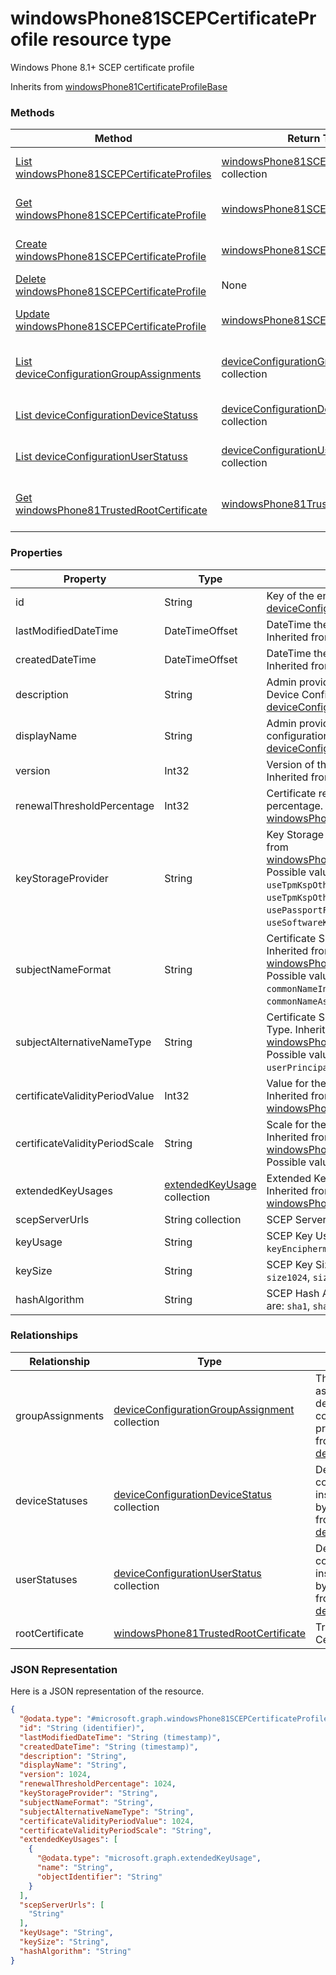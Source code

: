 # windowsPhone81SCEPCertificateProfile resource type

Windows Phone 8.1+ SCEP certificate profile

Inherits from [windowsPhone81CertificateProfileBase](../resources/windowsPhone81CertificateProfileBase.md)

### Methods
|Method|Return Type|Description|
|---|---|---|
|[List windowsPhone81SCEPCertificateProfiles](../api/windowsPhone81SCEPCertificateProfile_list.md)|[windowsPhone81SCEPCertificateProfile](../resources/windowsPhone81SCEPCertificateProfile.md) collection|List properties and relationships of the [windowsPhone81SCEPCertificateProfile](../resources/windowsPhone81SCEPCertificateProfile.md) objects.|
|[Get windowsPhone81SCEPCertificateProfile](../api/windowsPhone81SCEPCertificateProfile_get.md)|[windowsPhone81SCEPCertificateProfile](../resources/windowsPhone81SCEPCertificateProfile.md)|Read properties and relationships of the [windowsPhone81SCEPCertificateProfile](../resources/windowsPhone81SCEPCertificateProfile.md) object.|
|[Create windowsPhone81SCEPCertificateProfile](../api/windowsPhone81SCEPCertificateProfile_create.md)|[windowsPhone81SCEPCertificateProfile](../resources/windowsPhone81SCEPCertificateProfile.md)|Create a new [windowsPhone81SCEPCertificateProfile](../resources/windowsPhone81SCEPCertificateProfile.md) object.|
|[Delete windowsPhone81SCEPCertificateProfile](../api/windowsPhone81SCEPCertificateProfile_delete.md)|None|Deletes a [windowsPhone81SCEPCertificateProfile](../resources/windowsPhone81SCEPCertificateProfile.md).|
|[Update windowsPhone81SCEPCertificateProfile](../api/windowsPhone81SCEPCertificateProfile_update.md)|[windowsPhone81SCEPCertificateProfile](../resources/windowsPhone81SCEPCertificateProfile.md)|Update the properties of a [windowsPhone81SCEPCertificateProfile](../resources/windowsPhone81SCEPCertificateProfile.md) object.|
|[List deviceConfigurationGroupAssignments](../api/windowsPhone81SCEPCertificateProfile_list_deviceConfigurationGroupAssignment.md)|[deviceConfigurationGroupAssignment](../resources/deviceConfigurationGroupAssignment.md) collection|Get the deviceConfigurationGroupAssignments from the groupAssignments navigation property.|
|[List deviceConfigurationDeviceStatuss](../api/windowsPhone81SCEPCertificateProfile_list_deviceConfigurationDeviceStatus.md)|[deviceConfigurationDeviceStatus](../resources/deviceConfigurationDeviceStatus.md) collection|Get the deviceConfigurationDeviceStatuss from the deviceStatuses navigation property.|
|[List deviceConfigurationUserStatuss](../api/windowsPhone81SCEPCertificateProfile_list_deviceConfigurationUserStatus.md)|[deviceConfigurationUserStatus](../resources/deviceConfigurationUserStatus.md) collection|Get the deviceConfigurationUserStatuss from the userStatuses navigation property.|
|[Get windowsPhone81TrustedRootCertificate](../api/windowsPhone81SCEPCertificateProfile_get_windowsPhone81TrustedRootCertificate.md)|[windowsPhone81TrustedRootCertificate](../resources/windowsPhone81TrustedRootCertificate.md)|Get the [windowsPhone81TrustedRootCertificate](../resources/windowsPhone81TrustedRootCertificate.md) from the rootCertificate navigation property.|

### Properties
|Property|Type|Description|
|---|---|---|
|id|String|Key of the entity. Inherited from [deviceConfiguration](../resources/deviceConfiguration.md)|
|lastModifiedDateTime|DateTimeOffset|DateTime the object was last modified. Inherited from [deviceConfiguration](../resources/deviceConfiguration.md)|
|createdDateTime|DateTimeOffset|DateTime the object was created. Inherited from [deviceConfiguration](../resources/deviceConfiguration.md)|
|description|String|Admin provided description of the Device Configuration. Inherited from [deviceConfiguration](../resources/deviceConfiguration.md)|
|displayName|String|Admin provided name of the device configuration. Inherited from [deviceConfiguration](../resources/deviceConfiguration.md)|
|version|Int32|Version of the device configuration. Inherited from [deviceConfiguration](../resources/deviceConfiguration.md)|
|renewalThresholdPercentage|Int32|Certificate renewal threshold percentage. Inherited from [windowsPhone81CertificateProfileBase](../resources/windowsPhone81CertificateProfileBase.md)|
|keyStorageProvider|String|Key Storage Provider (KSP). Inherited from [windowsPhone81CertificateProfileBase](../resources/windowsPhone81CertificateProfileBase.md) Possible values are: `useTpmKspOtherwiseUseSoftwareKsp`, `useTpmKspOtherwiseFail`, `usePassportForWorkKspOtherwiseFail`, `useSoftwareKsp`.|
|subjectNameFormat|String|Certificate Subject Name Format. Inherited from [windowsPhone81CertificateProfileBase](../resources/windowsPhone81CertificateProfileBase.md) Possible values are: `commonName`, `commonNameIncludingEmail`, `commonNameAsEmail`.|
|subjectAlternativeNameType|String|Certificate Subject Alternative Name Type. Inherited from [windowsPhone81CertificateProfileBase](../resources/windowsPhone81CertificateProfileBase.md) Possible values are: `emailAddress`, `userPrincipalName`.|
|certificateValidityPeriodValue|Int32|Value for the Certificate Validtiy Period. Inherited from [windowsPhone81CertificateProfileBase](../resources/windowsPhone81CertificateProfileBase.md)|
|certificateValidityPeriodScale|String|Scale for the Certificate Validity Period. Inherited from [windowsPhone81CertificateProfileBase](../resources/windowsPhone81CertificateProfileBase.md) Possible values are: `days`, `months`, `years`.|
|extendedKeyUsages|[extendedKeyUsage](../resources/extendedKeyUsage.md) collection|Extended Key Usage (EKU) settings. Inherited from [windowsPhone81CertificateProfileBase](../resources/windowsPhone81CertificateProfileBase.md)|
|scepServerUrls|String collection|SCEP Server Url(s).|
|keyUsage|String|SCEP Key Usage. Possible values are: `keyEncipherment`, `digitalSignature`.|
|keySize|String|SCEP Key Size. Possible values are: `size1024`, `size2048`.|
|hashAlgorithm|String|SCEP Hash Algorithm. Possible values are: `sha1`, `sha2`.|

### Relationships
|Relationship|Type|Description|
|---|---|---|
|groupAssignments|[deviceConfigurationGroupAssignment](../resources/deviceConfigurationGroupAssignment.md) collection|The list of group assignments for the device configuration profile. Inherited from [deviceConfiguration](deviceConfiguration.md)|
|deviceStatuses|[deviceConfigurationDeviceStatus](../resources/deviceConfigurationDeviceStatus.md) collection|Device configuration installation stauts by device. Inherited from [deviceConfiguration](deviceConfiguration.md)|
|userStatuses|[deviceConfigurationUserStatus](../resources/deviceConfigurationUserStatus.md) collection|Device configuration installation stauts by user. Inherited from [deviceConfiguration](deviceConfiguration.md)|
|rootCertificate|[windowsPhone81TrustedRootCertificate](../resources/windowsPhone81TrustedRootCertificate.md)|Trusted Root Certificate.|

### JSON Representation
Here is a JSON representation of the resource.
<!-- {
  "blockType": "resource",
  "keyProperty": "id",
  "@odata.type": "microsoft.graph.windowsPhone81SCEPCertificateProfile"
}
-->
```json
{
  "@odata.type": "#microsoft.graph.windowsPhone81SCEPCertificateProfile",
  "id": "String (identifier)",
  "lastModifiedDateTime": "String (timestamp)",
  "createdDateTime": "String (timestamp)",
  "description": "String",
  "displayName": "String",
  "version": 1024,
  "renewalThresholdPercentage": 1024,
  "keyStorageProvider": "String",
  "subjectNameFormat": "String",
  "subjectAlternativeNameType": "String",
  "certificateValidityPeriodValue": 1024,
  "certificateValidityPeriodScale": "String",
  "extendedKeyUsages": [
    {
      "@odata.type": "microsoft.graph.extendedKeyUsage",
      "name": "String",
      "objectIdentifier": "String"
    }
  ],
  "scepServerUrls": [
    "String"
  ],
  "keyUsage": "String",
  "keySize": "String",
  "hashAlgorithm": "String"
}
```

